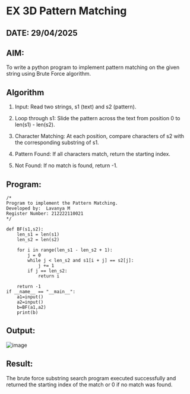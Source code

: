 # EX 3D Pattern Matching
## DATE: 29/04/2025
## AIM:
To write a python program to implement pattern matching on the given string using Brute Force algorithm.



## Algorithm
1. Input: Read two strings, s1 (text) and s2 (pattern).
2. Loop through s1: Slide the pattern across the text from position 0 to len(s1) - len(s2).
3. Character Matching: At each position, compare characters of s2 with the corresponding substring of s1.


4. Pattern Found: If all characters match, return the starting index.
5. Not Found: If no match is found, return -1.

## Program:
```
/*
Program to implement the Pattern Matching.
Developed by:  Lavanya M
Register Number: 212222110021 
*/

def BF(s1,s2):
    len_s1 = len(s1)
    len_s2 = len(s2)

    for i in range(len_s1 - len_s2 + 1):
        j = 0
        while j < len_s2 and s1[i + j] == s2[j]:
            j += 1
        if j == len_s2:
            return i

    return -1
if __name__ == "__main__":
    a1=input() 
    a2=input() 
    b=BF(a1,a2)
    print(b)

```

## Output:

![image](https://github.com/user-attachments/assets/7898b01c-e868-4f40-91f5-907eb624e917)


## Result:
The brute force substring search program executed successfully and returned the starting index of the match or 0 if no match was found.
